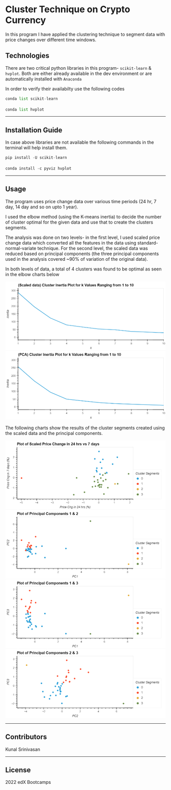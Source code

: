 # Cluster Technique on Crypto Currency

In this program I have applied the clustering technique to segment data with price changes over different time windows. 

## Technologies
There are two critical python libraries in this program- `scikit-learn` & `hvplot`. Both are either already available in the dev environment or are automatically installed with `Anaconda`  

In order to verify their availabilty use the following codes

```python
conda list scikit-learn

conda list hvplot
```
---
## Installation Guide

In case above libraries are not available the following commands in the terminal will help install them.

```python
pip install -U scikit-learn

conda install -c pyviz hvplot
```

---

## Usage

The program uses price change data over various time periods (24 hr, 7 day, 14 day and so on upto 1 year). 

I used the elbow method (using the K-means inertia) to decide the number of cluster optimal for the given data and use that to create the clusters segments.

The analysis was done on two levels- in the first level, I used scaled price change data which converted all the features in the data using standard-normal-variate technique. For the second level, the scaled data was reduced based on principal components (the three principal components used in the analysis covered ~90% of variation of the original data).

In both levels of data, a total of 4 clusters was found to be optimal as seen in the elbow charts below

![Elbow plot: Scaled](./images/Elbowplot-ScaledData.png)
![Elbow plot: PCA](./images/Elbowplot-Principal%20Components.png)

The following charts show the results of the cluster segments created using the scaled data and the principal components.

![Cluster scatter: Scaled data](./images/Cluster%20plot_scaled.png)
![Cluster scatter: PC 1 & 2](./images/Cluster%20plot_pc_12.png)
![Cluster scatter: PC 1 & 3](./images/Cluster%20plot_pc_13.png)
![Cluster scatter: PC 2 & 3](./images/Cluster%20plot_pc_23.png)

---

## Contributors


Kunal Srinivasan

---

## License

2022 edX Bootcamps 